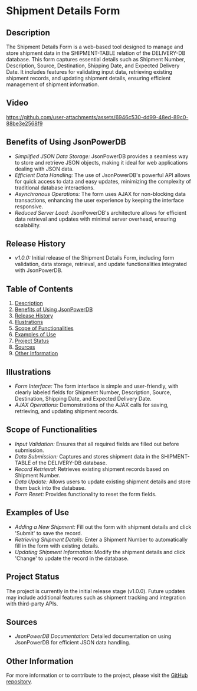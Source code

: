 # Shipment Details Form

## Description

The Shipment Details Form is a web-based tool designed to manage and store shipment data in the SHIPMENT-TABLE relation of the DELIVERY-DB database. This form captures essential details such as Shipment Number, Description, Source, Destination, Shipping Date, and Expected Delivery Date. It includes features for validating input data, retrieving existing shipment records, and updating shipment details, ensuring efficient management of shipment information.

## Video
https://github.com/user-attachments/assets/6946c530-dd99-48ed-89c0-88be3e2568f9

## Benefits of Using JsonPowerDB

- *Simplified JSON Data Storage:* JsonPowerDB provides a seamless way to store and retrieve JSON objects, making it ideal for web applications dealing with JSON data.
- *Efficient Data Handling:* The use of JsonPowerDB's powerful API allows for quick access to data and easy updates, minimizing the complexity of traditional database interactions.
- *Asynchronous Operations:* The form uses AJAX for non-blocking data transactions, enhancing the user experience by keeping the interface responsive.
- *Reduced Server Load:* JsonPowerDB's architecture allows for efficient data retrieval and updates with minimal server overhead, ensuring scalability.

## Release History

- *v1.0.0:* Initial release of the Shipment Details Form, including form validation, data storage, retrieval, and update functionalities integrated with JsonPowerDB.

## Table of Contents

1. [Description](#description)
2. [Benefits of Using JsonPowerDB](#benefits-of-using-jsonpowerdb)
3. [Release History](#release-history)
4. [Illustrations](#illustrations)
5. [Scope of Functionalities](#scope-of-functionalities)
6. [Examples of Use](#examples-of-use)
7. [Project Status](#project-status)
8. [Sources](#sources)
9. [Other Information](#other-information)

## Illustrations

- *Form Interface:* The form interface is simple and user-friendly, with clearly labeled fields for Shipment Number, Description, Source, Destination, Shipping Date, and Expected Delivery Date.
- *AJAX Operations:* Demonstrations of the AJAX calls for saving, retrieving, and updating shipment records.

## Scope of Functionalities

- *Input Validation:* Ensures that all required fields are filled out before submission.
- *Data Submission:* Captures and stores shipment data in the SHIPMENT-TABLE of the DELIVERY-DB database.
- *Record Retrieval:* Retrieves existing shipment records based on Shipment Number.
- *Data Update:* Allows users to update existing shipment details and store them back into the database.
- *Form Reset:* Provides functionality to reset the form fields.

## Examples of Use

- *Adding a New Shipment:* Fill out the form with shipment details and click 'Submit' to save the record.
- *Retrieving Shipment Details:* Enter a Shipment Number to automatically fill in the form with existing details.
- *Updating Shipment Information:* Modify the shipment details and click 'Change' to update the record in the database.

## Project Status

The project is currently in the initial release stage (v1.0.0). Future updates may include additional features such as shipment tracking and integration with third-party APIs.

## Sources

- *JsonPowerDB Documentation:* Detailed documentation on using JsonPowerDB for efficient JSON data handling.

## Other Information

For more information or to contribute to the project, please visit the [GitHub repository]([https://github.com/your-repo](https://github.com/HarishKarthik0376/Shipment-Form)).
